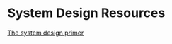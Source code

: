 # System Design Resources

[The system design primer](https://getpocket.com/redirect?url=https%3A%2F%2Fgithub.com%2Fdonnemartin%2Fsystem-design-primer)
